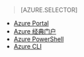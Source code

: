 > [AZURE.SELECTOR]
- [Azure Portal](/documentation/articles/virtual-networks-create-vnet-classic-pportal)
- [Azure 经典门户](/documentation/articles/virtual-networks-create-vnet-classic-portal)
- [Azure PowerShell](/documentation/articles/virtual-networks-create-vnet-classic-netcfg-ps)
- [Azure CLI](/documentation/articles/virtual-networks-create-vnet-classic-cli)

<!---HONumber=69-->